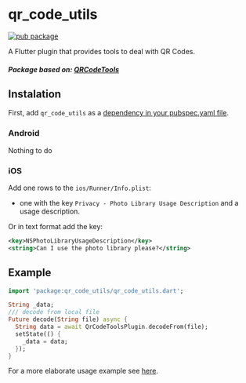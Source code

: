 # qr_code_utils

[![pub package](https://img.shields.io/badge/pub-v0.0.1-blue)](https://github.com/atech-dev/qr_code_utils)

A Flutter plugin that provides tools to deal with QR Codes.

##### Package based on: [QRCodeTools](https://github.com/AifeiI/qr_code_tools/tree/master/example)

## Instalation

First, add `qr_code_utils` as a [dependency in your pubspec.yaml file](https://flutter.io/using-packages/).

### Android

Nothing to do

### iOS

Add one rows to the `ios/Runner/Info.plist`:

* one with the key `Privacy - Photo Library Usage Description` and a usage description.

Or in text format add the key:

```xml
<key>NSPhotoLibraryUsageDescription</key>
<string>Can I use the photo library please?</string>
```

## Example

```dart
import 'package:qr_code_utils/qr_code_utils.dart';

String _data;
/// decode from local file
Future decode(String file) async {
  String data = await QrCodeToolsPlugin.decodeFrom(file);
  setState(() {
    _data = data;
  });
}
```

For a more elaborate usage example see [here](https://github.com/AifeiI/qr_code_tools/tree/master/example).